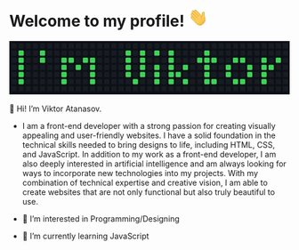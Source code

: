 # Welcome to my profile! <img src="https://raw.githubusercontent.com/ViktorAtanasof/ViktorAtanasof/main/images/welcome.gif" width="35"/>

![Name](https://raw.githubusercontent.com/ViktorAtanasof/ViktorAtanasof/main/images/my-name.png)

👋 Hi! I’m Viktor Atanasov.
- I am a front-end developer with a strong passion for creating visually appealing and user-friendly websites. I have a solid foundation in the technical skills needed to bring designs to life, including HTML, CSS, and JavaScript. In addition to my work as a front-end developer, I am also deeply interested in artificial intelligence and am always looking for ways to incorporate new technologies into my projects. With my combination of technical expertise and creative vision, I am able to create websites that are not only functional but also truly beautiful to use.

- 👀 I’m interested in Programming/Designing
- 🌱 I’m currently learning JavaScript

